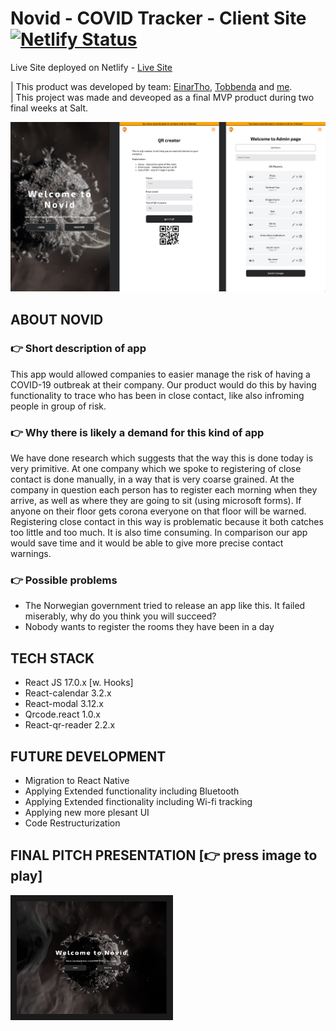 # Novid - COVID Tracker - Client Site [![Netlify Status](https://api.netlify.com/api/v1/badges/aba0d602-5039-4b88-9225-e046e2829446/deploy-status)](https://app.netlify.com/sites/novid-client/deploys)

Live Site deployed on Netlify - [Live Site](https://novid-client.netlify.app/) 

| This product was developed by team: [EinarTho](https://github.com/EinarTho), [Tobbenda](https://github.com/tobbenda) and [me](https://github.com/Ryjekk). <br/>
| This project was made and deveoped as a final MVP product during two final weeks at Salt. 

![NovidApp](/NovidScreen.jpg)

## ABOUT NOVID
### 👉 Short description of app

This app would allowed companies to easier manage the risk of having a COVID-19 outbreak at their company. Our product would do this by having functionality to trace who has been in close contact, like also infroming people in group of risk.

### 👉 Why there is likely a demand for this kind of app

We have done research which suggests that the way this is done today is very primitive. At one company which we spoke to registering of close contact is done manually, in a way that is very coarse grained. At the company in question each person has to register each morning when they arrive, as well as where they are going to sit (using microsoft forms). If anyone on their floor gets corona everyone on that floor will be warned. Registering close contact in this way is problematic because it both catches too little and too much. It is also time consuming. In comparison our app would save time and it would be able to give more precise contact warnings. 

### 👉 Possible problems
+ The Norwegian government tried to release an app like this. It failed miserably, why do you think you will succeed? 
+ Nobody wants to register the rooms they have been in a day 

## TECH STACK
+ React JS 17.0.x [w. Hooks]
+ React-calendar 3.2.x
+ React-modal 3.12.x
+ Qrcode.react 1.0.x
+ React-qr-reader 2.2.x

## FUTURE DEVELOPMENT
+ Migration to React Native 
+ Applying Extended functionality including Bluetooth
+ Applying Extended finctionality including Wi-fi tracking
+ Applying new more plesant UI
+ Code Restructurization

## FINAL PITCH PRESENTATION [👉 press image to play]
<a href="http://www.youtube.com/watch?feature=player_embedded&v=DK5A3TiPBjo
" target="_blank"><img src="/NovidThumb.png" 
alt="NOVID pitch demo" width="240" height="180" border="10" /></a>
